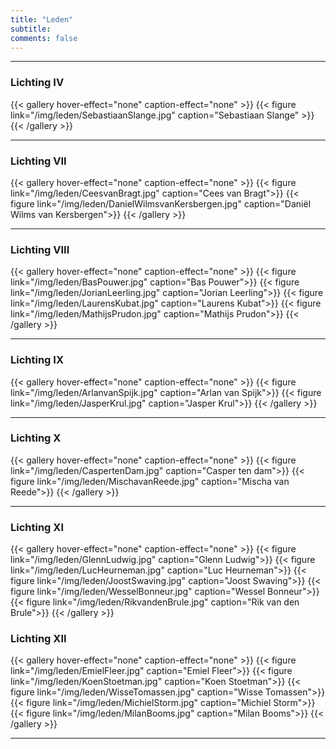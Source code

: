 ```yaml
---
title: "Leden"
subtitle: 
comments: false
---
```


---
### Lichting IV
{{< gallery hover-effect="none" caption-effect="none" >}}
{{< figure link="/img/leden/SebastiaanSlange.jpg" caption="Sebastiaan Slange" >}}
{{< /gallery >}}

---
### Lichting VII
{{< gallery hover-effect="none" caption-effect="none" >}}
{{< figure link="/img/leden/CeesvanBragt.jpg" caption="Cees van Bragt">}}
{{< figure link="/img/leden/DanielWilmsvanKersbergen.jpg" caption="Daniël Wilms van Kersbergen">}}
{{< /gallery >}}

---
### Lichting VIII
{{< gallery hover-effect="none" caption-effect="none" >}}
{{< figure link="/img/leden/BasPouwer.jpg" caption="Bas Pouwer">}}
{{< figure link="/img/leden/JorianLeerling.jpg" caption="Jorian Leerling">}}
{{< figure link="/img/leden/LaurensKubat.jpg" caption="Laurens Kubat">}}
{{< figure link="/img/leden/MathijsPrudon.jpg" caption="Mathijs Prudon">}}
{{< /gallery >}}

---
### Lichting IX
{{< gallery hover-effect="none" caption-effect="none" >}}
{{< figure link="/img/leden/ArlanvanSpijk.jpg" caption="Arlan van Spijk">}}
{{< figure link="/img/leden/JasperKrul.jpg" caption="Jasper Krul">}}
{{< /gallery >}}

---
### Lichting X
{{< gallery hover-effect="none" caption-effect="none" >}}
{{< figure link="/img/leden/CaspertenDam.jpg" caption="Casper ten dam">}}
{{< figure link="/img/leden/MischavanReede.jpg" caption="Mischa van Reede">}}
{{< /gallery >}}

---
### Lichting XI
{{< gallery hover-effect="none" caption-effect="none" >}}
{{< figure link="/img/leden/GlennLudwig.jpg" caption="Glenn Ludwig">}}
{{< figure link="/img/leden/LucHeurneman.jpg" caption="Luc Heurneman">}}
{{< figure link="/img/leden/JoostSwaving.jpg" caption="Joost Swaving">}}
{{< figure link="/img/leden/WesselBonneur.jpg" caption="Wessel Bonneur">}}
{{< figure link="/img/leden/RikvandenBrule.jpg" caption="Rik van den Brule">}}
{{< /gallery >}}
### Lichting XII
{{< gallery hover-effect="none" caption-effect="none" >}}
{{< figure link="/img/leden/EmielFleer.jpg" caption="Emiel Fleer">}}
{{< figure link="/img/leden/KoenStoetman.jpg" caption="Koen Stoetman">}}
{{< figure link="/img/leden/WisseTomassen.jpg" caption="Wisse Tomassen">}}
{{< figure link="/img/leden/MichielStorm.jpg" caption="Michiel Storm">}}
{{< figure link="/img/leden/MilanBooms.jpg" caption="Milan Booms">}}
{{< /gallery >}}

---

